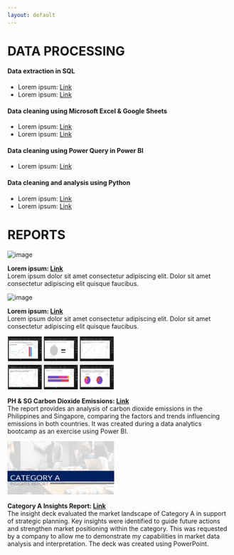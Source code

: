 ```yaml
---
layout: default
---
```


# DATA PROCESSING

#### **Data extraction in SQL**

*   Lorem ipsum: <a href="#">Link</a><br>
*   Lorem ipsum: <a href="#">Link</a><br>

#### **Data cleaning using Microsoft Excel & Google Sheets**

*   Lorem ipsum: <a href="#">Link</a><br>
*   Lorem ipsum: <a href="#">Link</a><br>

#### **Data cleaning using Power Query in Power BI**

*   Lorem ipsum: <a href="#">Link</a><br>

#### **Data cleaning and analysis using Python**

*   Lorem ipsum: <a href="#">Link</a><br>
*   Lorem ipsum: <a href="#">Link</a><br>

# REPORTS

<div class="projects-row">
  <img src="https://github.githubassets.com/images/icons/emoji/octocat.png" alt="image" class="proj-img">
  <p>
  <strong>Lorem ipsum: <a href="#">Link</a></strong><br>
  Lorem ipsum dolor sit amet consectetur adipiscing elit. Dolor sit amet consectetur adipiscing elit quisque faucibus.
  </p>
</div>

<div class="projects-row">
  <img src="https://github.githubassets.com/images/icons/emoji/octocat.png" alt="image" class="proj-img">
  <p>
  <strong>Lorem ipsum: <a href="#">Link</a></strong><br>
  Lorem ipsum dolor sit amet consectetur adipiscing elit. Dolor sit amet consectetur adipiscing elit quisque faucibus.
  </p>
</div>

<div class="projects-row">
  <img src="assets/img/ph-sg-co2-emissions_preview.jpg" alt="image" class="proj-img" width="240" height="120">
  <p>
  <strong>PH & SG Carbon Dioxide Emissions: <a href="https://drive.google.com/file/d/12GV1AS8BfSRaDRDxjR14PYpItkuCywN6/view?usp=drive_link">Link</a></strong><br>
  The report provides an analysis of carbon dioxide emissions in the Philippines and Singapore, comparing the factors and trends influencing emissions in both countries. It was created during a data analytics bootcamp as an exercise using Power BI.
  </p>
</div>

<div class="projects-row">
  <img src="assets/img/category-a_preview.jpg" alt="image" class="proj-img" width="240" height="120">
  <p>
  <strong>Category A Insights Report: <a href="https://drive.google.com/file/d/1G17kao-_-LHtqYWN3_t7S6BssakW7cdp/view?usp=sharing">Link</a></strong><br>
  The insight deck evaluated the market landscape of Category A in support of strategic planning. Key insights were identified to guide future actions and strengthen market positioning within the category. This was requested by a company to allow me to demonstrate my capabilities in market data analysis and interpretation. The deck was created using PowerPoint.
  </p>
</div>
